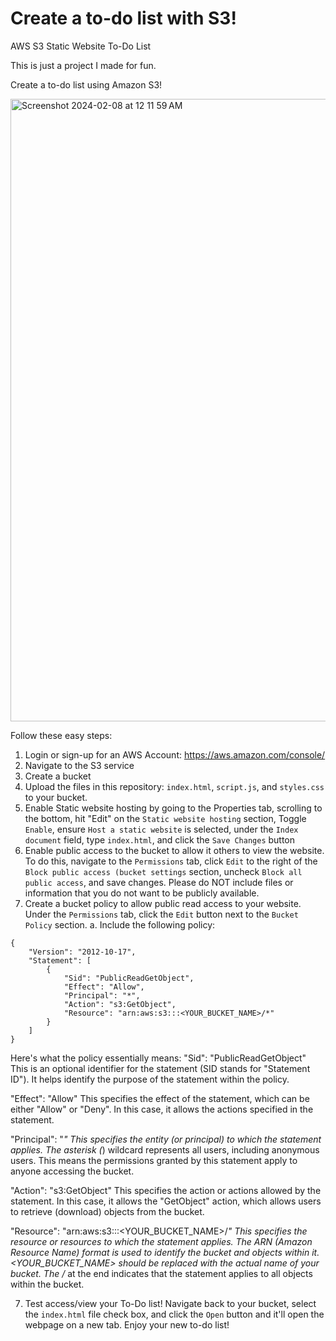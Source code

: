 # Create a to-do list with S3!
AWS S3 Static Website To-Do List

This is just a project I made for fun.

Create a to-do list using Amazon S3!

<img width="996" alt="Screenshot 2024-02-08 at 12 11 59 AM" src="https://github.com/breezysupply/todo-static-website-s3/assets/104871054/5679cc9f-e644-4768-9eef-320ea0e0f831">

Follow these easy steps:

1. Login or sign-up for an AWS Account: https://aws.amazon.com/console/
2. Navigate to the S3 service
3. Create a bucket
4. Upload the files in this repository: `index.html`, `script.js`, and `styles.css` to your bucket.
5. Enable Static website hosting by going to the Properties tab, scrolling to the bottom, hit "Edit" on the `Static website hosting` section, Toggle `Enable`, ensure `Host a static website` is selected, under the `Index document` field, type `index.html`, and click the `Save Changes` button
6. Enable public access to the bucket to allow it others to view the website. To do this, navigate to the `Permissions` tab, click `Edit` to the right of the `Block public access (bucket settings` section, uncheck `Block all public access`, and save changes. Please do NOT include files or information that you do not want to be publicly available.
7. Create a bucket policy to allow public read access to your website. Under the `Permissions` tab, click the `Edit` button next to the `Bucket Policy` section.
   a. Include the following policy:
```
{
	"Version": "2012-10-17",
	"Statement": [
		{
			"Sid": "PublicReadGetObject",
			"Effect": "Allow",
			"Principal": "*",
			"Action": "s3:GetObject",
			"Resource": "arn:aws:s3:::<YOUR_BUCKET_NAME>/*"
		}
	]
}
```
Here's what the policy essentially means:
"Sid": "PublicReadGetObject"
This is an optional identifier for the statement (SID stands for "Statement ID"). It helps identify the purpose of the statement within the policy.

"Effect": "Allow"
This specifies the effect of the statement, which can be either "Allow" or "Deny". In this case, it allows the actions specified in the statement.

"Principal": "*"
This specifies the entity (or principal) to which the statement applies. The asterisk (*) wildcard represents all users, including anonymous users. This means the permissions granted by this statement apply to anyone accessing the bucket.

"Action": "s3:GetObject"
This specifies the action or actions allowed by the statement. In this case, it allows the "GetObject" action, which allows users to retrieve (download) objects from the bucket.

"Resource": "arn:aws:s3:::<YOUR_BUCKET_NAME>/*"
This specifies the resource or resources to which the statement applies. The ARN (Amazon Resource Name) format is used to identify the bucket and objects within it. <YOUR_BUCKET_NAME> should be replaced with the actual name of your bucket. The /* at the end indicates that the statement applies to all objects within the bucket.

7. Test access/view your To-Do list! Navigate back to your bucket, select the `index.html` file check box, and click the `Open` button and it'll open the webpage on a new tab. Enjoy your new to-do list! 
